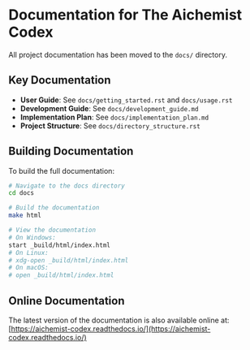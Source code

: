 # Documentation for The Aichemist Codex

All project documentation has been moved to the `docs/` directory.

## Key Documentation

- **User Guide**: See `docs/getting_started.rst` and `docs/usage.rst`
- **Development Guide**: See `docs/development_guide.md`
- **Implementation Plan**: See `docs/implementation_plan.md`
- **Project Structure**: See `docs/directory_structure.rst`

## Building Documentation

To build the full documentation:

```bash
# Navigate to the docs directory
cd docs

# Build the documentation
make html

# View the documentation
# On Windows:
start _build/html/index.html
# On Linux:
# xdg-open _build/html/index.html
# On macOS:
# open _build/html/index.html
```

## Online Documentation

The latest version of the documentation is also available online at:
[https://aichemist-codex.readthedocs.io/](https://aichemist-codex.readthedocs.io/)
